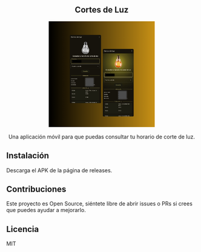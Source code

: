 <h2 align="center">Cortes de Luz</h2>

<p align="center">
<img alt="preview" src="./assets/preview.png" width="280" />
</p>

<p align="center">
  Una aplicación móvil para que puedas consultar tu horario de corte de luz.
</p>

## Instalación

Descarga el APK de la página de releases.

## Contribuciones

Este proyecto es Open Source, siéntete libre de abrir issues o PRs si crees
que puedes ayudar a mejorarlo.

## Licencia

MIT
